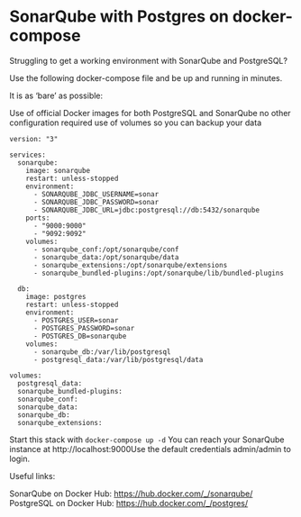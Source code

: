 # SonarQube with Postgres on docker-compose
Struggling to get a working environment with SonarQube and PostgreSQL?

Use the following docker-compose file and be up and running in minutes.

It is as ‘bare’ as possible:

Use of official Docker images for both PostgreSQL and SonarQube
no other configuration required
use of volumes so you can backup your data
```
version: "3"

services:
  sonarqube:
    image: sonarqube
    restart: unless-stopped
    environment:
      - SONARQUBE_JDBC_USERNAME=sonar
      - SONARQUBE_JDBC_PASSWORD=sonar
      - SONARQUBE_JDBC_URL=jdbc:postgresql://db:5432/sonarqube
    ports:
      - "9000:9000"
      - "9092:9092"
    volumes:
      - sonarqube_conf:/opt/sonarqube/conf
      - sonarqube_data:/opt/sonarqube/data
      - sonarqube_extensions:/opt/sonarqube/extensions
      - sonarqube_bundled-plugins:/opt/sonarqube/lib/bundled-plugins

  db:
    image: postgres
    restart: unless-stopped
    environment:
      - POSTGRES_USER=sonar
      - POSTGRES_PASSWORD=sonar
      - POSTGRES_DB=sonarqube
    volumes:
      - sonarqube_db:/var/lib/postgresql
      - postgresql_data:/var/lib/postgresql/data

volumes:
  postgresql_data:
  sonarqube_bundled-plugins:
  sonarqube_conf:
  sonarqube_data:
  sonarqube_db:
  sonarqube_extensions:
``` 
Start this stack with `docker-compose up -d` You can reach your SonarQube instance at http://localhost:9000Use the default credentials admin/admin to login.

Useful links:

SonarQube on Docker Hub: https://hub.docker.com/_/sonarqube/
PostgreSQL on Docker Hub: https://hub.docker.com/_/postgres/
